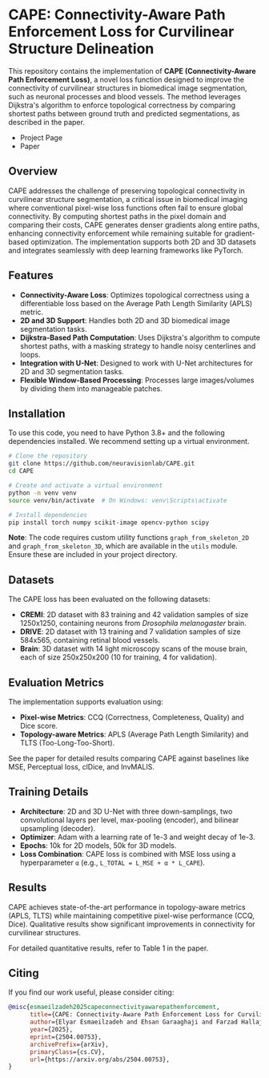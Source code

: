 # CAPE: Connectivity-Aware Path Enforcement Loss for Curvilinear Structure Delineation

This repository contains the implementation of **CAPE (Connectivity-Aware Path Enforcement Loss)**, a novel loss function designed to improve the connectivity of curvilinear structures in biomedical image segmentation, such as neuronal processes and blood vessels. The method leverages Dijkstra's algorithm to enforce topological correctness by comparing shortest paths between ground truth and predicted segmentations, as described in the paper.

- Project Page
- Paper

## Overview

CAPE addresses the challenge of preserving topological connectivity in curvilinear structure segmentation, a critical issue in biomedical imaging where conventional pixel-wise loss functions often fail to ensure global connectivity. By computing shortest paths in the pixel domain and comparing their costs, CAPE generates denser gradients along entire paths, enhancing connectivity enforcement while remaining suitable for gradient-based optimization. The implementation supports both 2D and 3D datasets and integrates seamlessly with deep learning frameworks like PyTorch.

## Features

- **Connectivity-Aware Loss**: Optimizes topological correctness using a differentiable loss based on the Average Path Length Similarity (APLS) metric.
- **2D and 3D Support**: Handles both 2D and 3D biomedical image segmentation tasks.
- **Dijkstra-Based Path Computation**: Uses Dijkstra's algorithm to compute shortest paths, with a masking strategy to handle noisy centerlines and loops.
- **Integration with U-Net**: Designed to work with U-Net architectures for 2D and 3D segmentation tasks.
- **Flexible Window-Based Processing**: Processes large images/volumes by dividing them into manageable patches.

## Installation

To use this code, you need to have Python 3.8+ and the following dependencies installed. We recommend setting up a virtual environment.

```bash
# Clone the repository
git clone https://github.com/neuravisionlab/CAPE.git
cd CAPE

# Create and activate a virtual environment
python -m venv venv
source venv/bin/activate  # On Windows: venv\Scripts\activate

# Install dependencies
pip install torch numpy scikit-image opencv-python scipy
```

**Note**: The code requires custom utility functions `graph_from_skeleton_2D` and `graph_from_skeleton_3D`, which are available in the `utils` module. Ensure these are included in your project directory.

## Datasets

The CAPE loss has been evaluated on the following datasets:

- **CREMI**: 2D dataset with 83 training and 42 validation samples of size 1250x1250, containing neurons from *Drosophila melanogaster* brain.
- **DRIVE**: 2D dataset with 13 training and 7 validation samples of size 584x565, containing retinal blood vessels.
- **Brain**: 3D dataset with 14 light microscopy scans of the mouse brain, each of size 250x250x200 (10 for training, 4 for validation).

## Evaluation Metrics

The implementation supports evaluation using:

- **Pixel-wise Metrics**: CCQ (Correctness, Completeness, Quality) and Dice score.
- **Topology-aware Metrics**: APLS (Average Path Length Similarity) and TLTS (Too-Long-Too-Short).

See the paper for detailed results comparing CAPE against baselines like MSE, Perceptual loss, clDice, and InvMALIS.

## Training Details

- **Architecture**: 2D and 3D U-Net with three down-samplings, two convolutional layers per level, max-pooling (encoder), and bilinear upsampling (decoder).
- **Optimizer**: Adam with a learning rate of 1e-3 and weight decay of 1e-3.
- **Epochs**: 10k for 2D models, 50k for 3D models.
- **Loss Combination**: CAPE loss is combined with MSE loss using a hyperparameter `α` (e.g., `L_TOTAL = L_MSE + α * L_CAPE`).

## Results

CAPE achieves state-of-the-art performance in topology-aware metrics (APLS, TLTS) while maintaining competitive pixel-wise performance (CCQ, Dice). Qualitative results show significant improvements in connectivity for curvilinear structures.

For detailed quantitative results, refer to Table 1 in the paper.

## Citing

If you find our work useful, please consider citing:

```BibTeX
@misc{esmaeilzadeh2025capeconnectivityawarepathenforcement,
      title={CAPE: Connectivity-Aware Path Enforcement Loss for Curvilinear Structure Delineation}, 
      author={Elyar Esmaeilzadeh and Ehsan Garaaghaji and Farzad Hallaji Azad and Doruk Oner},
      year={2025},
      eprint={2504.00753},
      archivePrefix={arXiv},
      primaryClass={cs.CV},
      url={https://arxiv.org/abs/2504.00753}, 
}
```
